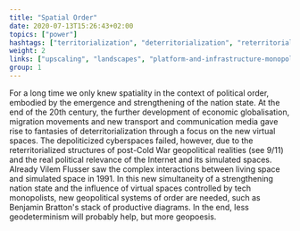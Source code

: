 ```yaml
---
title: "Spatial Order"
date: 2020-07-13T15:26:43+02:00
topics: ["power"]
hashtags: ["territorialization", "deterritorialization", "reterritorialization"]
weight: 2
links: ["upscaling", "landscapes", "platform-and-infrastructure-monopolies", "extractivism"]
group: 1
---
```


For a long time we only knew spatiality in the context of political order, embodied by the emergence and strengthening of the nation state. At the end of the 20th century, the further development of economic globalisation, migration movements and new transport and communication media gave rise to fantasies of deterritorialization through a focus on the new virtual spaces. The depoliticized cyberspaces failed, however, due to the reterritorialized structures of post-Cold War geopolitical realities (see 9/11) and the real political relevance of the Internet and its simulated spaces. Already Vilem Flusser saw the complex interactions between living space and simulated space in 1991. In this new simultaneity of a strengthening nation state and the influence of virtual spaces controlled by tech monopolists, new geopolitical systems of order are needed, such as Benjamin Bratton's stack of productive diagrams. In the end, less geodeterminism will probably help, but more geopoesis.